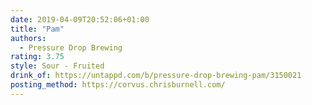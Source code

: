 ```yaml
---
date: 2019-04-09T20:52:06+01:00
title: "Pam"
authors:
  - Pressure Drop Brewing
rating: 3.75
style: Sour - Fruited
drink_of: https://untappd.com/b/pressure-drop-brewing-pam/3150021
posting_method: https://corvus.chrisburnell.com/
---
```

